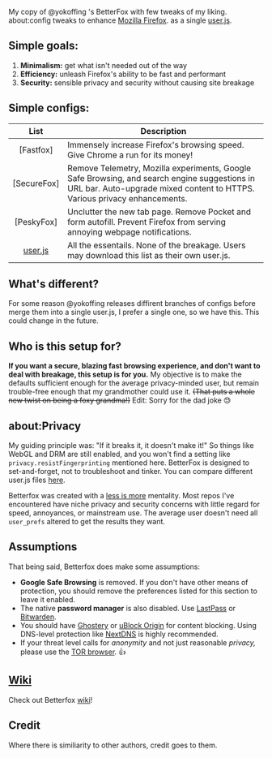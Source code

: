My copy of @yokoffing 's BetterFox with few tweaks of my liking.
about:config tweaks to enhance [Mozilla Firefox](https://www.mozilla.org/en-US/firefox/new/ "Firefox Homepage"). as a single [user.js](http://kb.mozillazine.org/User.js_file).


## Simple goals:
1) **Minimalism:** get what isn't needed out of the way
2) **Efficiency:** unleash Firefox's ability to be fast and performant
3) **Security:** sensible privacy and security without causing site breakage


## Simple configs:
   
| List      | Description |
|:---------:|-------------|
| [Fastfox]   | Immensely increase Firefox's browsing speed. Give Chrome a run for its money!|
| [SecureFox] | Remove Telemetry, Mozilla experiments, Google Safe Browsing, and search engine suggestions in URL bar. Auto-upgrade mixed content to HTTPS. Various privacy enhancements. |
| [PeskyFox]  | Unclutter the new tab page. Remove Pocket and form autofill. Prevent Firefox from serving annoying webpage notifications. |
| [user.js](https://github.com/nvt194/Better-Fox/blob/master/user.js) | All the essentails. None of the breakage. Users may download this list as their own user.js. |

## What's different?
For some reason @yokoffing releases diffirent branches of configs before merge them into a single user.js, I prefer a single one, so we have this. This could change in the future.

## Who is this setup for?
**If you want a secure, blazing fast browsing experience, and don't want to deal with breakage, this setup is for you.** My objective is to make the defaults sufficient enough for the average privacy-minded user, but remain trouble-free enough that my grandmother could use it. <strike>(That puts a whole new twist on being a foxy grandma!)</strike> Edit: Sorry for the dad joke 😓

## about:Privacy
My guiding principle was: "If it breaks it, it doesn't make it!" So things like WebGL and DRM are still enabled, and you won't find a setting like `privacy.resistFingerprinting` mentioned here. BetterFox is designed to set-and-forget, not to troubleshoot and tinker. You can compare different user.js files [here](https://yokoffing.github.io/compare-user.js/).

Betterfox was created with a [less is more](https://medium.com/the-mission/less-is-more-the-minimum-effective-dose-e6d56625931e) mentality. Most repos I've encountered have niche privacy and security concerns with little regard for speed, annoyances, or mainstream use. The average user doesn't need all `user_prefs` altered to get the results they want.

## Assumptions
That being said, Betterfox does make some assumptions: 
* **Google Safe Browsing** is removed. If you don't have other means of protection, you should remove the preferences listed for this section to leave it enabled.
* The native **password manager** is also disabled. Use [LastPass](https://addons.mozilla.org/en-US/firefox/addon/lastpass-password-manager/) or [Bitwarden](https://addons.mozilla.org/en-US/firefox/addon/bitwarden-password-manager/).
* You should have [Ghostery](https://github.com/yokoffing/Better-Fox/wiki/Ghostery) or [uBlock Origin](https://addons.mozilla.org/en-US/firefox/addon/ublock-origin/) for content blocking. Using DNS-level protection like [NextDNS](https://nextdns.io/?from=xujj63g5) is highly recommended.
* If your threat level calls for _anonymity_ and not just reasonable _privacy,_ please use the [TOR browser](https://www.torproject.org). 👍


## [Wiki](https://github.com/yokoffing/Better-Fox/wiki)
Check out Betterfox [wiki](https://github.com/yokoffing/Better-Fox/wiki)!


## Credit
Where there is similiarity to other authors, credit goes to them.
